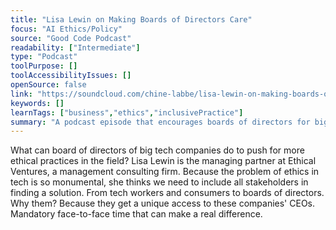 ```yaml
---
title: "Lisa Lewin on Making Boards of Directors Care"
focus: "AI Ethics/Policy"
source: "Good Code Podcast"
readability: ["Intermediate"]
type: "Podcast"
toolPurpose: []
toolAccessibilityIssues: []
openSource: false
link: "https://soundcloud.com/chine-labbe/lisa-lewin-on-making-boards-of"
keywords: []
learnTags: ["business","ethics","inclusivePractice"]
summary: "A podcast episode that encourages boards of directors for big technology companies to push for more ethic practices and including all stakeholders in finding a solution. "
---
```

What can board of directors of big tech companies do to push for more ethical practices in the field? Lisa Lewin is the managing partner at Ethical Ventures, a management consulting firm. Because the problem of ethics in tech is so monumental, she thinks we need to include all stakeholders in finding a solution. From tech workers and consumers to boards of directors. Why them? Because they get a unique access to these companies' CEOs. Mandatory face-to-face time that can make a real difference.
